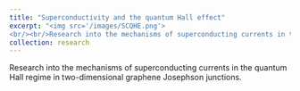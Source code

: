 ```yaml
---
title: "Superconductivity and the quantum Hall effect"
excerpt: "<img src='/images/SCQHE.png'>
<br/><br/>Research into the mechanisms of superconducting currents in the quantum Hall regime in two-dimensional graphene Josephson junctions."
collection: research
---
```


Research into the mechanisms of superconducting currents in the quantum Hall regime in two-dimensional graphene Josephson junctions.
